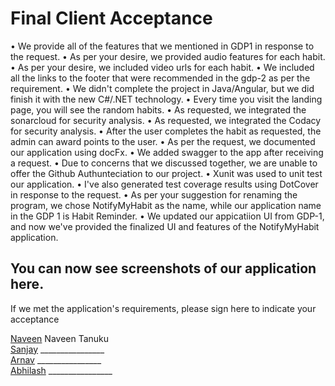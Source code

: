 # Final Client Acceptance 

• We provide all of the features that we mentioned in GDP1 in response to the request.
• As per your desire, we provided audio features for each habit.
• As per your desire, we included video urls for each habit.
• We included all the links to the footer that were recommended in the gdp-2 as per the requirement.
• We didn't complete the project in Java/Angular, but we did finish it with the new C#/.NET technology.
• Every time you visit the landing page, you will see the random habits.
• As requested, we integrated the sonarcloud for security analysis.
• As requested, we integrated the Codacy for security analysis.
• After the user completes the habit as requested, the admin can award points to the user.
• As per the request, we documented our application using docFx.
• We added swagger to the app after receiving a request.
• Due to concerns that we discussed together, we are unable to offer the Github Authunteciation to our project.
• Xunit was used to unit test our application.
• I've also generated test coverage results using DotCover in response to the request.
• As per your suggestion for renaming the program, we chose NotifyMyHabit as the name, while our application name in the GDP 1 is Habit Reminder.
• We updated our appicatiion UI from GDP-1, and now we've provided the finalized UI and features of the NotifyMyHabit application.

## You can now see screenshots of our application here.





If we met the application's requirements, please sign here to indicate your acceptance 

[Naveen](https://github.com/NaveenTanuku)     Naveen Tanuku <br>
[Sanjay](https://github.com/Sanjay-13)        ________________ <br>
[Arnav](https://github.com/Arnavakula7474)    ________________ <br>
[Abhilash](https://github.com/Abhilash15)     ________________ <br>
